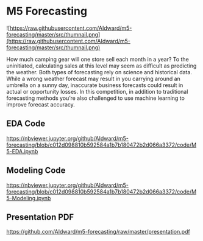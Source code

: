 # M5 Forecasting

![https://raw.githubusercontent.com/AIdward/m5-forecasting/master/src/thumnail.png](https://raw.githubusercontent.com/AIdward/m5-forecasting/master/src/thumnail.png)

How much camping gear will one store sell each month in a year? To the uninitiated, calculating sales at this level may seem as difficult as predicting the weather. Both types of forecasting rely on science and historical data. While a wrong weather forecast may result in you carrying around an umbrella on a sunny day, inaccurate business forecasts could result in actual or opportunity losses. In this competition, in addition to traditional forecasting methods you’re also challenged to use machine learning to improve forecast accuracy.


## EDA Code
https://nbviewer.jupyter.org/github/AIdward/m5-forecasting/blob/c012d098810b592584a1b7b180472b2d066a3372/code/M5-EDA.ipynb

## Modeling Code
https://nbviewer.jupyter.org/github/AIdward/m5-forecasting/blob/c012d098810b592584a1b7b180472b2d066a3372/code/M5-Modeling.ipynb

## Presentation PDF
https://github.com/AIdward/m5-forecasting/raw/master/presentation.pdf


